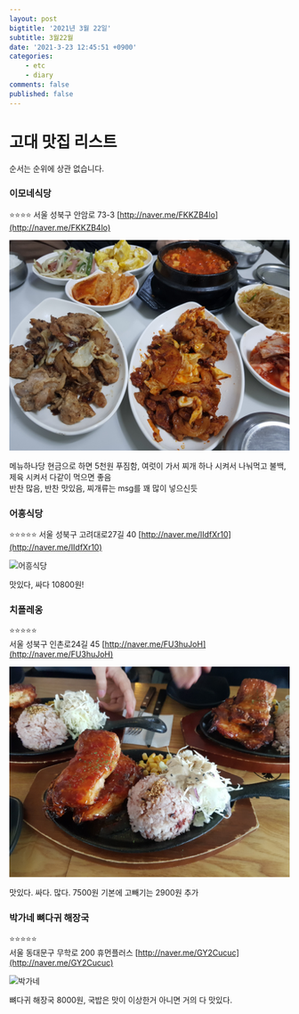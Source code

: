 ```yaml
---
layout: post
bigtitle: '2021년 3월 22일'
subtitle: 3월22월
date: '2021-3-23 12:45:51 +0900'
categories:
    - etc
    - diary
comments: false
published: false
---
```



# 고대 맛집 리스트

순서는 순위에 상관 없습니다.

### 이모네식당
⭐⭐⭐⭐
서울 성북구 안암로 73-3
[http://naver.me/FKKZB4lo](http://naver.me/FKKZB4lo)

![이모네](/assets/img/etc/diary/restaurants/이모네.jpg)

메뉴하나당 현금으로 하면 5천원 푸짐함, 여럿이 가서 찌개 하나 시켜서 나눠먹고 불백,제육 시켜서 다같이 먹으면 좋음  
반찬 많음, 반찬 맛있음, 찌개류는 msg를 꽤 많이 넣으신듯

### 어흥식당
⭐⭐⭐⭐⭐
서울 성북구 고려대로27길 40
[http://naver.me/IIdfXr10](http://naver.me/IIdfXr10)

![어흥식당](/assets/img/etc/diary/restaurants/어흥식당.jpg)

맛있다, 싸다 10800원!

### 치폴레옹
⭐⭐⭐⭐⭐  
서울 성북구 인촌로24길 45
[http://naver.me/FU3huJoH](http://naver.me/FU3huJoH)

![치폴레옹](/assets/img/etc/diary/restaurants/치폴레옹.jpg)

맛있다. 싸다. 많다. 7500원 기본에 고빼기는 2900원 추가


### 박가네 뼈다귀 해장국
⭐⭐⭐⭐⭐  
서울 동대문구 무학로 200 휴먼플러스
[http://naver.me/GY2Cucuc](http://naver.me/GY2Cucuc)

![박가네](/assets/img/etc/diary/restaurants/박가네.jpg)

뼈다귀 해장국 8000원, 국밥은 맛이 이상한거 아니면 거의 다 맛있다.
